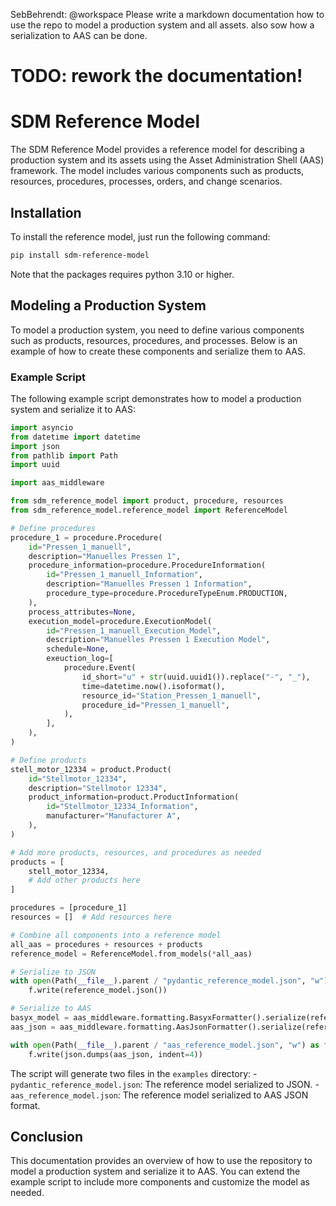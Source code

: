 SebBehrendt: @workspace Please write a markdown documentation how to use the repo to model a production system and all assets. also sow how a serialization to AAS can be done.
# TODO: rework the documentation!
# SDM Reference Model

The SDM Reference Model provides a reference model for describing a production system and its assets using the Asset Administration Shell (AAS) framework. The model includes various components such as products, resources, procedures, processes, orders, and change scenarios.

## Installation

To install the reference model, just run the following command:

```sh
pip install sdm-reference-model
```

Note that the packages requires python 3.10 or higher.

## Modeling a Production System

To model a production system, you need to define various components such as products, resources, procedures, and processes. Below is an example of how to create these components and serialize them to AAS.

### Example Script

The following example script demonstrates how to model a production system and serialize it to AAS:

```python
import asyncio
from datetime import datetime
import json
from pathlib import Path
import uuid

import aas_middleware

from sdm_reference_model import product, procedure, resources
from sdm_reference_model.reference_model import ReferenceModel

# Define procedures
procedure_1 = procedure.Procedure(
    id="Pressen_1_manuell",
    description="Manuelles Pressen 1",
    procedure_information=procedure.ProcedureInformation(
        id="Pressen_1_manuell_Information",
        description="Manuelles Pressen 1 Information",
        procedure_type=procedure.ProcedureTypeEnum.PRODUCTION,
    ),
    process_attributes=None,
    execution_model=procedure.ExecutionModel(
        id="Pressen_1_manuell_Execution_Model",
        description="Manuelles Pressen 1 Execution Model",
        schedule=None,
        exeuction_log=[
            procedure.Event(
                id_short="u" + str(uuid.uuid1()).replace("-", "_"),
                time=datetime.now().isoformat(),
                resource_id="Station_Pressen_1_manuell",
                procedure_id="Pressen_1_manuell",
            ),
        ],
    ),
)

# Define products
stell_motor_12334 = product.Product(
    id="Stellmotor_12334",
    description="Stellmotor 12334",
    product_information=product.ProductInformation(
        id="Stellmotor_12334_Information",
        manufacturer="Manufacturer A",
    ),
)

# Add more products, resources, and procedures as needed
products = [
    stell_motor_12334,
    # Add other products here
]

procedures = [procedure_1]
resources = []  # Add resources here

# Combine all components into a reference model
all_aas = procedures + resources + products
reference_model = ReferenceModel.from_models(*all_aas)

# Serialize to JSON
with open(Path(__file__).parent / "pydantic_reference_model.json", "w") as f:
    f.write(reference_model.json())

# Serialize to AAS
basyx_model = aas_middleware.formatting.BasyxFormatter().serialize(reference_model)
aas_json = aas_middleware.formatting.AasJsonFormatter().serialize(reference_model)

with open(Path(__file__).parent / "aas_reference_model.json", "w") as f:
    f.write(json.dumps(aas_json, indent=4))
```


The script will generate two files in the `examples` directory:
    - `pydantic_reference_model.json`: The reference model serialized to JSON.
    - `aas_reference_model.json`: The reference model serialized to AAS JSON format.

## Conclusion

This documentation provides an overview of how to use the repository to model a production system and serialize it to AAS. You can extend the example script to include more components and customize the model as needed.